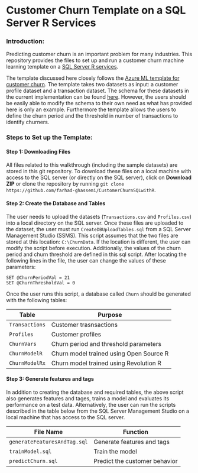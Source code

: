 # Customer Churn Template on a SQL Server R Services
### Introduction:
Predicting customer churn is an important problem for many industries. This repository provides the files to set up and run a customer churn machine learning template on a [SQL Server R services](https://msdn.microsoft.com/en-us/library/mt604845.aspx). 

The template discussed here closely follows the [Azure ML template for customer churn](http://gallery.cortanaanalytics.com/Collection/Retail-Customer-Churn-Prediction-Template-1?share=1). The template takes two datasets as input: a customer profile dataset and a transaction dataset. The schema for these datasets in the current implementation can be found [here](http://gallery.cortanaanalytics.com/Experiment/Retail-Churn-Template-Step-1-of-4-tagging-data-1).
However, the users should be easily able to modify the schema to their own need as what has provided here is only an example. Furthermore the template allows the users to define the churn period and the threshold in number of transactions to identify churners. 

### Steps to Set up the Template:
#### Step 1: Downloading Files 
All files related to this walkthrough (including the sample datasets) are stored in this git repository. To download these files on a local machine with access to the SQL server (or directly on the SQL server), click on **Download ZIP** or clone the repository by running `git clone https://github.com/farhad-ghassemi/CustomerChurnSQLwithR`.

#### Step 2: Create the Database and Tables
The user needs to upload the datasets (`Transactions.csv` and `Profiles.csv`) into a local directory on the SQL server. Once these files are uploaded to the dataset, the user must run `CreateDBUploadTables.sql` from a SQL Server Management Studio (SSMS). 
This script assumes that the two files are stored at this location: `C:\ChurnData`. If the location is different, the user can modify the script before execution. Additionally, the values of the churn period and churn threshold are
defined in this sql script. After locating the following lines in the file, the user can change the values of these parameters:

```
SET @ChurnPeriodVal = 21
SET @ChurnThresholdVal = 0
```

Once the user runs this script, a database called `Churn` should be generated with the following tables:
  
|            Table         |          Purpose             |
|------------------------------|-------------------------------|
| `Transactions` | Customer trasnsactions   |
| `Profiles`             | Customer profiles               |
| `ChurnVars`           | Churn period and threshold parameters|
| `ChurnModelR`           | Churn model trained using Open Source R|
| `ChurnModelRx`           | Churn model trained using Revolution R|

#### Step 3: Generate features and tags 
In addition to creating the database and 
required tables, the above script also generates features and tages, trains a model and evaluates its performance on a test data. Alternatively, the user can run the scripts described in the table below
from the SQL Server Management Studio on a local machine that has access to the SQL server.

|            File Name         |          Function             |
|------------------------------|-------------------------------|
| `generateFeaturesAndTag.sql` | Generate features and tags    |
| `trainModel.sql`             | Train the model               |
| `predictChurn.sql`           | Predict the customer behavior |